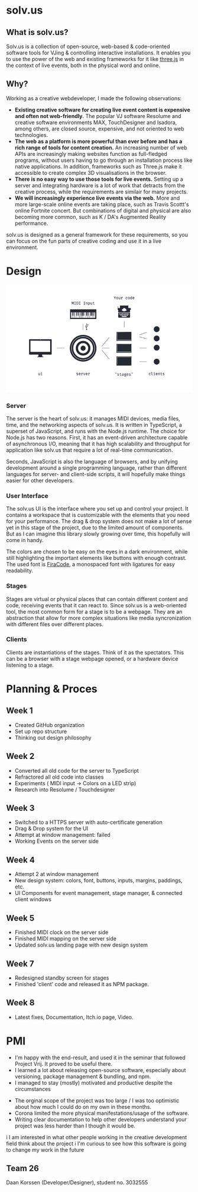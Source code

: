 # solv.us

## What is solv.us?
Solv.us is a collection of open-source, web-based & code-oriented software tools for VJing & controlling interactive installations. It enables you to use the power of the web and existing frameworks for it like [three.js](https://threejs.org) in the context of live events, both in the physical word and online.

## Why?
Working as a creative webdeveloper, I made the following observations:

- **Existing creative software for creating live event content is expensive and often not web-friendly.**
The popular VJ software Resolume and creative software environments MAX, TouchDesigner and Isadora, among others, are closed source, expensive, and not oriented to web technologies.
- **The web as a platform is more powerful than ever before and has a rich range of tools for content creation.**
An increasing number of web APIs are increasingly making websites function as full-fledged programs, without users having to go through an installation process like native applications. In addition, frameworks such as Three.js make it accessible to create complex 3D visualisations in the browser.
- **There is no easy way to use those tools for live events.** Setting up a server and integrating hardware is a lot of work that detracts from the creative process, while the requirements are similair for many projects.
- **We will increasingly experience live events via the web.**
More and more large-scale online events are taking place, such as Travis Scottt's online Fortnite concert. But combinations of digital and physical are also becoming more common, such as K / DA's Augmented Reality performance.

solv.us is designed as a general framework for these requirements, so you can focus on the fun parts of creative coding and use it in a live environment.

# Design

<p align="center">
<img alt="A diagram of solv.us' elements: A server, User Interface, Stages and connected clients" src="diagram.png">
</p>

### Server
The server is the heart of solv.us: it manages MIDI devices, media files, time, and the networking aspects of solv.us. It is written in TypeScript, a superset of JavaScript, and runs with the Node.js runtime. The choice for Node.js has two reasons. First, it has an event-driven architecture capable of asynchronous I/O, meaning that it has high scalability and throughput for application like solv.us that require a lot of real-time communication.

Seconds, JavaScript is also the language of browsers, and by unifying development around a single programming language, rather than different languages for server- and client-side scripts, it will hopefully make things easier for other developers.

### User Interface
The solv.us UI is the interface where you set up and control your project. It contains a workspace that is customizable with the elements that you need for your performance. The drag & drop system does not make a lot of sense yet in this stage of the project, due to the limited amount of components. But as I can imagine this library slowly growing over time, this hopefully will come in handy.

The colors are chosen to be easy on the eyes in a dark environment, while still highlighting the important elements like buttons with enough contrast. The used font is [FiraCode](https://github.com/tonsky/FiraCode), a monospaced font with ligatures for easy readability. 

### Stages
Stages are virtual or physical places that can contain different content and code, receiving events that it can react to. Since solv.us is a web-oriented tool, the most common form for a stage is to be a webpage. They are an abstraction that allow for more complex situations like media syncronization with different files over different places.

### Clients
Clients are instantiations of the stages. Think of it as the spectators. This can be a browser with a stage webpage opened, or a hardware device listening to a stage.

# Planning & Proces
## Week 1
- Created GitHub organization
- Set up repo structure
- Thinking out design philosophy

## Week 2
- Converted all old code for the server to TypeScript
- Refractored all old code into classes
- Experiments ( MIDI input -> Colors on a LED strip)
- Research into Resolume / Touchdesigner 

## Week 3
- Switched to a HTTPS server with auto-certificate generation
- Drag & Drop system for the UI
- Attempt at window management: failed
- Working Events on the server side

## Week 4
- Attempt 2 at window management
- New design system: colors, font, buttons, inputs, margins, paddings, etc.
- UI Components for event management, stage manager, & connected client windows

## Week 5
- Finished MIDI clock on the server side
- Finished MIDI mapping on the server side
- Updated solv.us landing page with new design system

## Week 7
- Redesigned standby screen for stages
- Finished 'client' code and released it as NPM package.

## Week 8
- Latest fixes, Documentation, Itch.io page, Video.


# PMI
+ I'm happy with the end-result, and used it in the seminar that followed Project Vrij. It proved to be useful there.
+ I learned a lot about releasing open-source software, especially about versioning, package management & bundling, and npm. 
+ I managed to stay (mostly) motivated and productive despite the circumstances

- The orginal scope of the project was too large / I was too optimistic about how much I could do on my own in these months.
- Corona limited the more physical manifestations/usage of the software.
- Writing clear documentation to help other developers understand your project was less harder than I though it would be. 

i I am interested in what other people working in the creative development field think about the project
i I'm curious to see how this software is going to change my work in the future 


## Team 26
Daan Korssen (Developer/Designer), student no. 3032555

